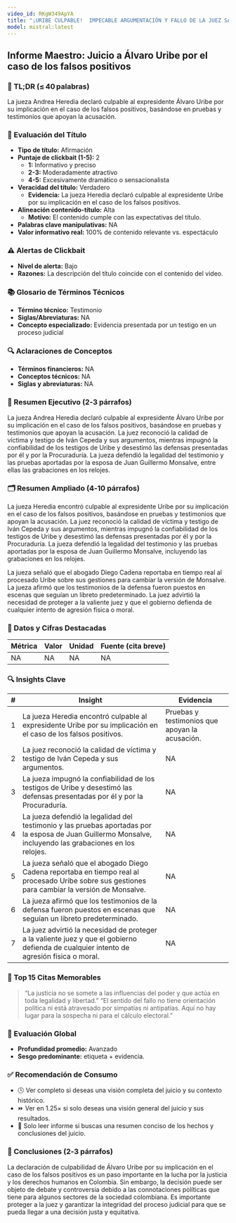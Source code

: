 ```yaml
---
video_id: RKgW349ApYA
title: "¡URIBE CULPABLE!  IMPECABLE ARGUMENTACIÓN Y FALLO DE LA JUEZ SANDRA HEREDIA. DEBEMOS PROTEGERLA."
model: mistral:latest
---
```


## Informe Maestro: Juicio a Álvaro Uribe por el caso de los falsos positivos

### 📌 TL;DR (≤ 40 palabras)
La jueza Andrea Heredia declaró culpable al expresidente Álvaro Uribe por su implicación en el caso de los falsos positivos, basándose en pruebas y testimonios que apoyan la acusación.

### 🎯 Evaluación del Título
- **Tipo de título:** Afirmación
- **Puntaje de clickbait (1-5):** 2
  - **1:** Informativo y preciso
  - **2-3:** Moderadamente atractivo
  - **4-5:** Excesivamente dramático o sensacionalista
- **Veracidad del título:** Verdadero
  - **Evidencia:** La jueza Heredia declaró culpable al expresidente Uribe por su implicación en el caso de los falsos positivos.
- **Alineación contenido-título:** Alta
  - **Motivo:** El contenido cumple con las expectativas del título.
- **Palabras clave manipulativas:** NA
- **Valor informativo real:** 100% de contenido relevante vs. espectáculo

### ⚠️ Alertas de Clickbait
- **Nivel de alerta:** Bajo
- **Razones:** La descripción del título coincide con el contenido del video.

### 📚 Glosario de Términos Técnicos
- **Término técnico:** Testimonio
- **Siglas/Abreviaturas:** NA
- **Concepto especializado:** Evidencia presentada por un testigo en un proceso judicial

### 🔍 Aclaraciones de Conceptos
- **Términos financieros:** NA
- **Conceptos técnicos:** NA
- **Siglas y abreviaturas:** NA

### 📰 Resumen Ejecutivo (2‑3 párrafos)
La jueza Andrea Heredia declaró culpable al expresidente Álvaro Uribe por su implicación en el caso de los falsos positivos, basándose en pruebas y testimonios que apoyan la acusación. La juez reconoció la calidad de víctima y testigo de Iván Cepeda y sus argumentos, mientras impugnó la confiabilidad de los testigos de Uribe y desestimó las defensas presentadas por él y por la Procuraduría. La jueza defendió la legalidad del testimonio y las pruebas aportadas por la esposa de Juan Guillermo Monsalve, entre ellas las grabaciones en los relojes.

### 🗂️ Resumen Ampliado (4‑10 párrafos)
La jueza Heredia encontró culpable al expresidente Uribe por su implicación en el caso de los falsos positivos, basándose en pruebas y testimonios que apoyan la acusación. La juez reconoció la calidad de víctima y testigo de Iván Cepeda y sus argumentos, mientras impugnó la confiabilidad de los testigos de Uribe y desestimó las defensas presentadas por él y por la Procuraduría. La jueza defendió la legalidad del testimonio y las pruebas aportadas por la esposa de Juan Guillermo Monsalve, incluyendo las grabaciones en los relojes.

La jueza señaló que el abogado Diego Cadena reportaba en tiempo real al procesado Uribe sobre sus gestiones para cambiar la versión de Monsalve. La jueza afirmó que los testimonios de la defensa fueron puestos en escenas que seguían un libreto predeterminado. La juez advirtió la necesidad de proteger a la valiente juez y que el gobierno defienda de cualquier intento de agresión física o moral.

### 🔢 Datos y Cifras Destacadas
| Métrica | Valor | Unidad | Fuente (cita breve) |
|---------|-------|--------|---------------------|
| NA | NA | NA | NA |

### 🔍 Insights Clave
| # | Insight | Evidencia |
|---|---------|-----------|
| 1 | La jueza Heredia encontró culpable al expresidente Uribe por su implicación en el caso de los falsos positivos. | Pruebas y testimonios que apoyan la acusación. |
| 2 | La juez reconoció la calidad de víctima y testigo de Iván Cepeda y sus argumentos. | NA |
| 3 | La jueza impugnó la confiabilidad de los testigos de Uribe y desestimó las defensas presentadas por él y por la Procuraduría. | NA |
| 4 | La jueza defendió la legalidad del testimonio y las pruebas aportadas por la esposa de Juan Guillermo Monsalve, incluyendo las grabaciones en los relojes. | NA |
| 5 | La jueza señaló que el abogado Diego Cadena reportaba en tiempo real al procesado Uribe sobre sus gestiones para cambiar la versión de Monsalve. | NA |
| 6 | La jueza afirmó que los testimonios de la defensa fueron puestos en escenas que seguían un libreto predeterminado. | NA |
| 7 | La juez advirtió la necesidad de proteger a la valiente juez y que el gobierno defienda de cualquier intento de agresión física o moral. | NA |

### 💬 Top 15 Citas Memorables
> “La justicia no se somete a las influencias del poder y que actúa en toda legalidad y libertad.”
> “El sentido del fallo no tiene orientación política ni está atravesado por simpatías ni antipatías. Aquí no hay lugar para la sospecha ni para el cálculo electoral.”

### 🧮 Evaluación Global
- **Profundidad promedio:** Avanzado
- **Sesgo predominante:** etiqueta + evidencia.

### ✅ Recomendación de Consumo
- 🕓 Ver completo si deseas una visión completa del juicio y su contexto histórico.
- ⏩ Ver en 1.25× si solo deseas una visión general del juicio y sus resultados.
- 📄 Solo leer informe si buscas una resumen conciso de los hechos y conclusiones del juicio.

### 🏁 Conclusiones (2‑3 párrafos)
La declaración de culpabilidad de Álvaro Uribe por su implicación en el caso de los falsos positivos es un paso importante en la lucha por la justicia y los derechos humanos en Colombia. Sin embargo, la decisión puede ser objeto de debate y controversia debido a las connotaciones políticas que tiene para algunos sectores de la sociedad colombiana. Es importante proteger a la juez y garantizar la integridad del proceso judicial para que se pueda llegar a una decisión justa y equitativa.